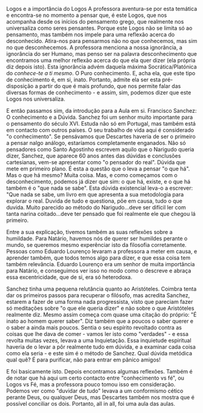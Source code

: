 Logos e a importância do Logos
A professora aventura-se por esta temática e encontra-se no momento a pensar que, é este Logos, que nos acompanha desde os inícios do pensamento grego, que realmente nos universaliza como seres pensantes.
Porque este Logos não se limita só ao pensamento, mas também nos impele para uma reflexão acerca do desconhecido. Atira-nos para pensarmos não no que conhecemos, mas sim no que desconhecemos. A professora menciona a nossa ignorância, a ignorância do ser Humano, mas penso ser na palavra desconhecimento que encontramos uma melhor reflexão acerca do que ela quer dizer (ela própria diz depois isto).
Esta ignorância advém daquela máxima Socrática/Platónica do *conhece-te a ti mesmo*. O Puro conhecimento.
E, acha ela, que este tipo de conhecimento é, em si, inato. Portanto, admite ela ser esta pré-disposição a partir do que é mais profundo, que nos permite falar das diversas formas de conhecimento - e assim, sim, podemos dizer que este Logos nos universaliza. 

E então passamos sim, da introdução para a Aula em si.
Francisco Sanchez: O conhecimento e a Dúvida.
Sanchez foi um senhor muito importante para o pensamento do século XVI. Estuda não só em Portugal, mas também está em contacto com outros países. O seu trabalho de vida aqui é considerado "o conhecimento".
Se pensávamos que Descartes haveria de ser o primeiro a pensar nalgo análogo, estaríamos completamente enganados. Não só pensadores como Santo Agostinho escrevem aquilo que o Narigudo queria dizer, Sanchez, que aparece 60 anos antes das dúvidas e conclusões cartesianas, vem-se apresentar como "o pensador do real".
Dúvida que mete em primeiro plano. 
É esta a questão que o leva a pensar "o que há". Mas o que há mesmo?
Muita coisa. Mas, e como começamos com o desconhecimento, podemos já dizer que sim: o que há, existe, e o que há também é o "que nada se sabe".
Esta dúvida existencial leva-o a escrever: "Que nada se sabe, um livro em que apresenta a sua metodologia para explorar o real. Duvida de tudo e questiona, põe em causa, tudo o que duvida. Muito parecido ao método do Narigudo...deve ser difícil ler com tanta narina coitado...deve ter pensado que foi realmente ele que chegou lá primeiro.

Entre a sua explicação, tivemos também as suas reflexões sobre a humildade. 
Para Natário, havemos nós de querer ser humildes perante o mundo, se queremos mesmo experênciar isto da filosofia corretamente. Pessoas como Eduardo Lourenço levaram a professora a meter em causa, e aprender também, que todos temos algo para dizer, e que essa coisa tem também relevância. Eduardo Lourenço era um senhor de muita importância para Natário, e conseguimos ver isso no modo como o descreve e abraça essa excentricidade, que de si, era só heterodoxa.

Sanchez tinha uma pequena relutância  quanto ao Aristóteles. Coimbra tenta dar os primeiros passos para recuperar o filósofo, mas acredita Sanchez, estarem a fazer de uma forma nada progressista, visto que pareciam fazer só meditações sobre "o que ele queria dizer" e não sobre o que Aristóteles realmente diz. Mesmo assim começa com quase uma citação do próprio: "É inato ao homem querer saber".
Diz também que a poucos o saber querer e o saber a ainda mais poucos.
Sentia o seu espírito revoltado contra as coisas que lhe dava de comer - vamos ler isto como "verdades" - e essa revolta muitas vezes, levava a uma Inquietação.
Essa inquietude espiritual haveria de o levar a pôr realmente tudo em dúvida, e a examinar cada coisa como ela seria - e este sim é o método de Sanchez.
Qual dúvida metódica qual quê? É para purificar, não para entrar em pânico amigos!

E foi basicamente isto. Depois encontramos algumas reflexões.
Também é de notar que há aqui um certo contacto entre "conhecimento vs fé", ou Logos vs Fé, mas a professora pouco tomou isso em consideração. Podemos ver como "duvidar de tudo" levava a um conformismo cético perante Deus, ou qualquer Deus, mas Descartes também nos mostra que é possível conciliar os dois.
Portanto, all in all, foi uma aula das aulas.


